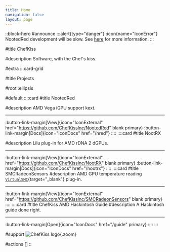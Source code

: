 ```yaml
---
title: Home
navigation: false
layout: page
---
```


::block-hero
#announce
:::alert{type="danger"}
:icon{name="IconError"} NootedRed development will be slow. See [here](/nred#whys-development-not-as-active-now) for more information.
:::

#title
ChefKiss

#description
Software, with the Chef's kiss.

#extra
:::card-grid

#title
Projects

#root
:ellipsis

#default
  ::::card
  #title
  NootedRed

  #description
  AMD Vega iGPU support kext.

  ----

  :button-link-margin[View]{icon="IconExternal" href="https://github.com/ChefKissInc/NootedRed" blank primary}
  :button-link-margin[Docs]{icon="IconDocs" href="/nred"}
  ::::
  ::::card
  #title
  NootRX

  #description
  Lilu plug-in for AMD rDNA 2 dGPUs.

  ----

  :button-link-margin[View]{icon="IconExternal" href="https://github.com/ChefKissInc/NootRX" blank primary}
  :button-link-margin[Docs]{icon="IconDocs" href="/nootrx"}
  ::::
  ::::card
  #title
  SMCRadeonSensors
  #description
  AMD GPU temperature reading [`VirtualSMC`](https://github.com/acidanthera/VirtualSMC){target="_blank"} plug-in.

  ----

  :button-link-margin[View]{icon="IconExternal" href="https://github.com/ChefKissInc/SMCRadeonSensors" blank primary}
  ::::
  ::::card
  #title
  ChefKiss AMD Hackintosh Guide
  #description
  A Hackintosh guide done right.

  ----

  :button-link-margin[Open]{icon="IconDocs" href="/guide" primary}
  ::::
:::

#support
![ChefKiss logo](/ChefKiss@2x.png){.zoom}

#actions
[]
::
